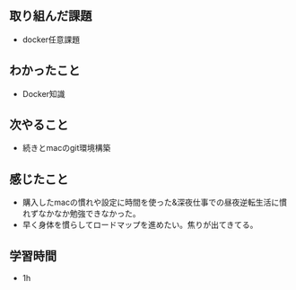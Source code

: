 ## 取り組んだ課題
- docker任意課題

## わかったこと
- Docker知識

## 次やること
- 続きとmacのgit環境構築

## 感じたこと
- 購入したmacの慣れや設定に時間を使った&深夜仕事での昼夜逆転生活に慣れずなかなか勉強できなかった。
- 早く身体を慣らしてロードマップを進めたい。焦りが出てきてる。

## 学習時間
- 1h
